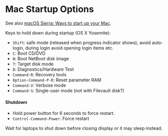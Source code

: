 Mac Startup Options
===================

See also [macOS Sierra: Ways to start up your Mac][Startup].

Keys to hold down during startup (OS X Yosemite):

* `Shift`: safe mode (released when progress indicator shows),
           avoid auto-login, during login avoid opening login items etc.
* `C`: Boot CD/DVD
* `N`: Boot NetBoot disk image
* `T`: Target disk mode
* `D`: Diagnostics/Hardware Test
* `Command-R`: Recovery tools
* `Option-Command-P-R`: Reset parameter RAM
* `Command-V`: Verbose mode
* `Command-S`: Single-user mode (not with Filevault disk?)

#### Shutdown

* Hold power button for 6 seconds to force restart.
* `Control-Command-Power`: Force restart

Wait for laptops to shut down before closing display or it may sleep
instead.


[Startup]: https://support.apple.com/kb/PH25625
